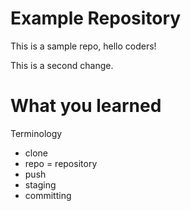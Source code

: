 # Example Repository
This is a sample repo, hello coders!

This is a second change.

# What you learned
Terminology
 - clone
 - repo = repository
 - push
 - staging
 - committing